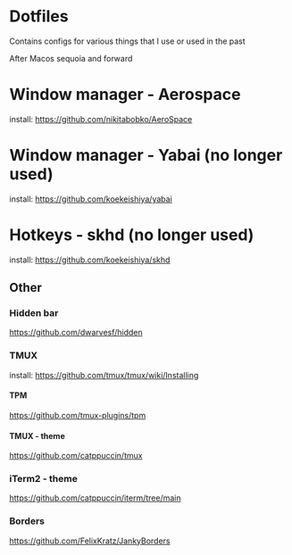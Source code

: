 # Dotfiles

Contains configs for various things that I use or used in the past


After Macos sequoia and forward
# Window manager - Aerospace
install: https://github.com/nikitabobko/AeroSpace

# Window manager - Yabai (no longer used)
install: https://github.com/koekeishiya/yabai
# Hotkeys - skhd (no longer used)
install: https://github.com/koekeishiya/skhd


## Other

### Hidden bar
https://github.com/dwarvesf/hidden

### TMUX
install: https://github.com/tmux/tmux/wiki/Installing
#### TPM
https://github.com/tmux-plugins/tpm
#### TMUX - theme
https://github.com/catppuccin/tmux

### iTerm2 - theme
https://github.com/catppuccin/iterm/tree/main

### Borders
https://github.com/FelixKratz/JankyBorders
